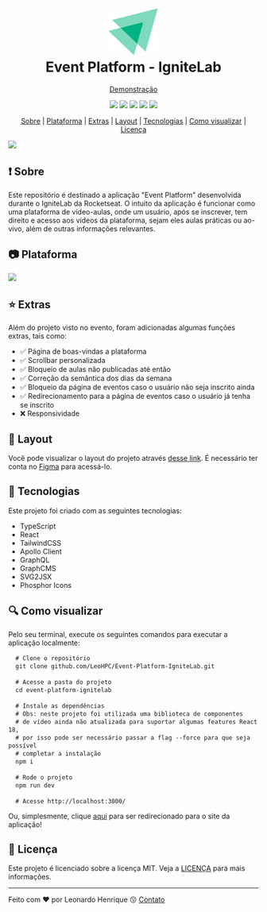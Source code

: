 <h1 align="center">
  <img src="https://github.com/LeoHPC/Event-Platform-IgniteLab/blob/main/src/assets/favicon.svg" width="100">
  <br>
  Event Platform - IgniteLab
</h1>

<p align="center">
  <a href="http://event-platform-ignite-lab-leohpc.vercel.app">Demonstração</a>
</p>

<p align="center">
  <img src="https://img.shields.io/github/languages/top/leohpc/Event-Platform-IgniteLab">
  <img src="https://img.shields.io/github/issues/leohpc/Event-Platform-IgniteLab">
  <img src="https://img.shields.io/github/forks/leohpc/Event-Platform-IgniteLab">
  <img src="https://img.shields.io/github/stars/leohpc/Event-Platform-IgniteLab">
  <img src="https://img.shields.io/static/v1?label=license&message=MIT&color=E51C44">
</p>



<p align="center">
  <a href="#exclamation-sobre">Sobre</a> | <a href="#camera-plataforma">Plataforma</a> | <a href="#star-extras">Extras</a> | <a href="#newspaper-layout">Layout</a> | <a href="#rocket-tecnologias">Tecnologias</a> | <a href="#mag-como-visualizar">Como visualizar</a> | <a href="#memo-licença">Licença</a>
</p>

<img src="https://i.ibb.co/qpRZp01/event-platform-ignite-lab-leohpc-vercel-app.png">

## :exclamation: Sobre

Este repositório é destinado a aplicação "Event Platform" desenvolvida durante o IgniteLab da Rocketseat. O intuito da aplicação é funcionar como uma plataforma de vídeo-aulas, onde um usuário, após se inscrever, tem direito e acesso aos vídeos da plataforma, sejam eles aulas práticas ou ao-vivo, além de outras informações relevantes.

## :camera: Plataforma

<img src="https://i.ibb.co/zNqMQ4G/event-platform-ignite-lab-leohpc-vercel-app-2.png" />

## :star: Extras

Além do projeto visto no evento, foram adicionadas algumas funções extras, tais como:
- :white_check_mark: Página de boas-vindas a plataforma
- :white_check_mark: Scrollbar personalizada
- :white_check_mark: Bloqueio de aulas não publicadas até então
- :white_check_mark: Correção da semântica dos dias da semana 
- :white_check_mark: Bloqueio da página de eventos caso o usuário não seja inscrito ainda 
- :white_check_mark: Redirecionamento para a página de eventos caso o usuário já tenha se inscrito
- :x: Responsividade

## :newspaper: Layout

Você pode visualizar o layout do projeto através [desse link](https://www.figma.com/community/file/1120711251998877938). É necessário ter conta no [Figma](http://figma.com/) para acessá-lo.

## :rocket: Tecnologias

Este projeto foi criado com as seguintes tecnologias:

- TypeScript
- React
- TailwindCSS
- Apollo Client
- GraphQL
- GraphCMS
- SVG2JSX
- Phosphor Icons

## :mag: Como visualizar

Pelo seu terminal, execute os seguintes comandos para executar a aplicação localmente:
```shell
  # Clone o repositório
  git clone github.com/LeoHPC/Event-Platform-IgniteLab.git
  
  # Acesse a pasta do projeto
  cd event-platform-ignitelab
  
  # Instale as dependências 
  # Obs: neste projeto foi utilizada uma biblioteca de componentes 
  # de vídeo ainda não atualizada para suportar algumas features React 18,
  # por isso pode ser necessário passar a flag --force para que seja possível
  # completar a instalação
  npm i
  
  # Rode o projeto
  npm run dev
  
  # Acesse http://localhost:3000/
```
Ou, simplesmente, clique <a href="http://event-platform-ignite-lab-leohpc.vercel.app">aqui</a> para ser redirecionado para o site da aplicação!

## :memo: Licença

Este projeto é licenciado sobre a licença MIT. Veja a [LICENÇA](https://opensource.org/licenses/MIT) para mais informações.

---

Feito com ❤ por Leonardo Henrique :kissing: [Contato](https://www.linkedin.com/in/leonardo-henrique-33a3ab210)
